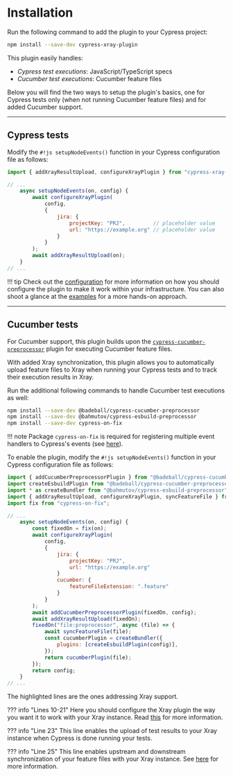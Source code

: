 # Installation

Run the following command to add the plugin to your Cypress project:

```sh
npm install --save-dev cypress-xray-plugin
```

This plugin easily handles:

- _Cypress test executions_: JavaScript/TypeScript specs
- _Cucumber test executions_: Cucumber feature files

Below you will find the two ways to setup the plugin's basics, one for Cypress tests only (when not running Cucumber feature files) and for added Cucumber support.

<hr/>

## Cypress tests

Modify the `#!js setupNodeEvents()` function in your Cypress configuration file as follows:

```js
import { addXrayResultUpload, configureXrayPlugin } from "cypress-xray-plugin";

// ...
    async setupNodeEvents(on, config) {
        await configureXrayPlugin(
            config,
            {
                jira: {
                    projectKey: "PRJ",         // placeholder value
                    url: "https://example.org" // placeholder value
                }
            }
        );
        await addXrayResultUpload(on);
    }
// ...
```

!!! tip
    Check out the [configuration](../configuration/introduction.md) for more information on how you should configure the plugin to make it work within your infrastructure.
    You can also shoot a glance at the [examples](../guides/uploadTestResults.md#how-it-works) for a more hands-on approach.

<hr/>

## Cucumber tests

For Cucumber support, this plugin builds upon the [`cypress-cucumber-preprocessor`](https://github.com/badeball/cypress-cucumber-preprocessor) plugin for executing Cucumber feature files.

With added Xray synchronization, this plugin allows you to automatically upload feature files to Xray when running your Cypress tests and to track their execution results in Xray.

Run the additional following commands to handle Cucumber test executions as well:

```sh
npm install --save-dev @badeball/cypress-cucumber-preprocessor
npm install --save-dev @bahmutov/cypress-esbuild-preprocessor
npm install --save-dev cypress-on-fix
```

!!! note
    Package `cypress-on-fix` is required for registering multiple event handlers to Cypress's events (see [here](https://github.com/badeball/cypress-cucumber-preprocessor/blob/master/docs/event-handlers.md)).

To enable the plugin, modify the `#!js setupNodeEvents()` function in your Cypress configuration file as follows:

```js hl_lines="10-21 23 25"
import { addCucumberPreprocessorPlugin } from "@badeball/cypress-cucumber-preprocessor";
import createEsbuildPlugin from "@badeball/cypress-cucumber-preprocessor/esbuild";
import * as createBundler from "@bahmutov/cypress-esbuild-preprocessor";
import { addXrayResultUpload, configureXrayPlugin, syncFeatureFile } from "cypress-xray-plugin";
import fix from "cypress-on-fix";

// ...
    async setupNodeEvents(on, config) {
        const fixedOn = fix(on);
        await configureXrayPlugin(
            config,
            {
                jira: {
                    projectKey: "PRJ",
                    url: "https://example.org"
                }
                cucumber: {
                    featureFileExtension: ".feature"
                }
            }
        );
        await addCucumberPreprocessorPlugin(fixedOn, config);
        await addXrayResultUpload(fixedOn);
        fixedOn("file:preprocessor", async (file) => {
            await syncFeatureFile(file);
            const cucumberPlugin = createBundler({
                plugins: [createEsbuildPlugin(config)],
            });
            return cucumberPlugin(file);
        });
        return config;
    }
// ...
```

The highlighted lines are the ones addressing Xray support.

??? info "Lines 10-21"
    Here you should configure the Xray plugin the way you want it to work with your Xray instance.
    Read [this](../configuration/introduction.md) for more information.

??? info "Line 23"
    This line enables the upload of test results to your Xray instance when Cypress is done running your tests.

??? info "Line 25"
    This line enables upstream and downstream synchronization of your feature files with your Xray instance.
    See [here](../guides/featureFileSynchronization.md) for more information.
